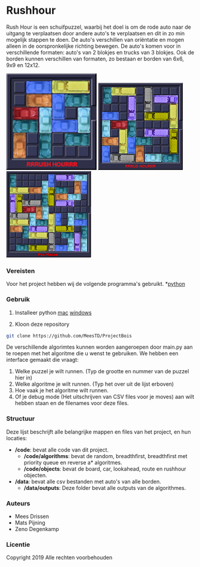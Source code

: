 # Rushhour


Rush Hour is een schuifpuzzel, waarbij het doel is om de rode auto naar de uitgang te verplaatsen door andere auto's te verplaatsen en dit in zo min mogelijk stappen te doen. De auto's verschillen van oriëntatie en mogen alleen in de oorspronkelijke richting bewegen. De auto's komen voor in verschillende formaten: auto's van 2 blokjes en trucks van 3 blokjes. Ook de borden kunnen verschillen van formaten, zo bestaan er borden van 6x6, 9x9 en 12x12. 


![Bord6x6](doc/1.jpg) ![Bord9x9](doc/2.jpg) ![Bord12x12](doc/3.jpg)

### Vereisten

Voor het project hebben wij de volgende programma's gebruikt.
*[python](https://www.python.org/downloads/)<br>

### Gebruik

1. Installeer python
[mac](https://www.python.org/downloads/mac-osx/)
[windows](https://www.python.org/downloads/windows/)

2. Kloon deze repository
```sh
git clone https://github.com/MeesTD/ProjectBois
```

De verschillende algorimtes kunnen worden aangeroepen door main.py aan te roepen met het algoritme die u wenst te gebruiken.
We hebben een interface gemaakt die vraagt:

1. Welke puzzel je wilt runnen. (Typ de grootte en nummer van de puzzel hier in)
2. Welke algoritme je wilt runnen. (Typ het over uit de lijst erboven)
3. Hoe vaak je het algoritme wilt runnen.
4. Of je debug mode (Het uitschrijven van CSV files voor je moves) aan wilt hebben staan en de filenames voor deze files.


### Structuur 
Deze lijst beschrijft alle belangrijke mappen en files van het project, en hun locaties:

* **/code**: bevat alle code van dit project.
	* **/code/algorithms**: bevat de random, breadthfirst, breadthfirst met priority queue en reverse a* algoritmes.
	* **/code/objects**: bevat de board, car, lookahead, route en rushhour objecten.
* **/data**: bevat alle csv bestanden met auto's van alle borden.
	* **/data/outputs**: Deze folder bevat alle outputs van de algorithmes. 

### Auteurs
- Mees Drissen
- Mats Pijning
- Zeno Degenkamp

### Licentie

Copyright 2019 Alle rechten voorbehouden

